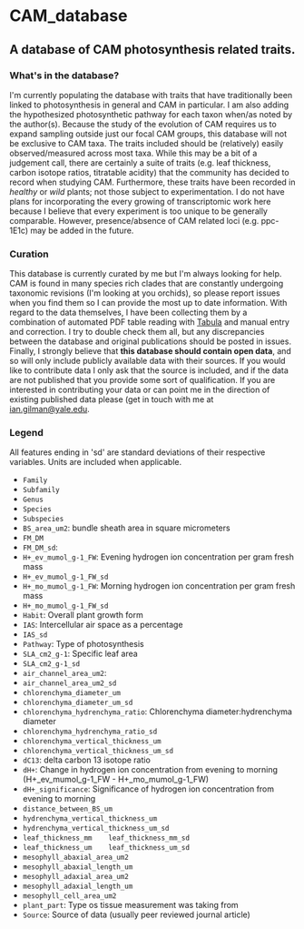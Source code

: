 # CAM_database
## A database of CAM photosynthesis related traits.
### What's in the database?
I'm currently populating the database with traits that have traditionally been linked to photosynthesis in general and CAM in particular. I am also adding the hypothesized photosynthetic pathway for each taxon when/as noted by the author(s). Because the study of the evolution of CAM requires us to expand sampling outside just our focal CAM groups, this database will not be exclusive to CAM taxa. The traits included should be (relatively) easily observed/measured across most taxa. While this may be a bit of a judgement call, there are certainly a suite of traits (e.g. leaf thickness, carbon isotope ratios, titratable acidity) that the community has decided to record when studying CAM. Furthermore, these traits have been recorded in *healthy* or *wild* plants; not those subject to experimentation. I do not have plans for incorporating the every growing of transcriptomic work here because I believe that every experiment is too unique to be generally comparable. However, presence/absence of CAM related loci (e.g. ppc-1E1c) may be added in the future. 

### Curation
This database is currently curated by me but I'm always looking for help. CAM is found in many species rich clades that are constantly undergoing taxonomic revisions (I'm looking at you orchids), so please report issues when you find them so I can provide the most up to date information. With regard to the data themselves, I have been collecting them by a combination of automated PDF table reading with [Tabula](http://tabula.technology) and manual entry and correction. I try to double check them all, but any discrepancies between the database and original publications should be posted in issues. Finally, I strongly believe that **this database should contain open data**, and so will only include publicly available data with their sources. If you would like to contribute data I only ask that the source is included, and if the data are not published that you provide some sort of qualification. If you are interested in contributing your data or can point me in the direction of existing published data please (get in touch with me at ian.gilman@yale.edu.

### Legend
All features ending in 'sd' are standard deviations of their respective variables. Units are included when applicable. 
*	`Family`
* `Subfamily`
* `Genus`
* `Species`
* `Subspecies`
* `BS_area_um2`: bundle sheath area in square micrometers
* `FM_DM`
* `FM_DM_sd`:
* `H+_ev_mumol_g-1_FW`: Evening hydrogen ion concentration per gram fresh mass
* `H+_ev_mumol_g-1_FW_sd`
* `H+_mo_mumol_g-1_FW`: Morning hydrogen ion concentration per gram fresh mass
* `H+_mo_mumol_g-1_FW_sd`
* `Habit`: Overall plant growth form
* `IAS`: Intercellular air space as a percentage
* `IAS_sd`
* `Pathway`: Type of photosynthesis
* `SLA_cm2_g-1`: Specific leaf area
* `SLA_cm2_g-1_sd`
* `air_channel_area_um2`:
* `air_channel_area_um2_sd`
* `chlorenchyma_diameter_um`
* `chlorenchyma_diameter_um_sd`
* `chlorenchyma_hydrenchyma_ratio`: Chlorenchyma diameter:hydrenchyma diameter
* `chlorenchyma_hydrenchyma_ratio_sd`
* `chlorenchyma_vertical_thickness_um`
* `chlorenchyma_vertical_thickness_um_sd`
* `dC13`: delta carbon 13 isotope ratio
* `dH+`: Change in hydrogen ion concentration from evening to morning (H+_ev_mumol_g-1_FW - H+_mo_mumol_g-1_FW)
* `dH+_significance`: Significance of hydrogen ion concentration from evening to morning
* `distance_between_BS_um`
* `hydrenchyma_vertical_thickness_um`
* `hydrenchyma_vertical_thickness_um_sd`
* `leaf_thickness_mm	leaf_thickness_mm_sd`
* `leaf_thickness_um	leaf_thickness_um_sd`
* `mesophyll_abaxial_area_um2`
* `mesophyll_abaxial_length_um`
* `mesophyll_adaxial_area_um2`
* `mesophyll_adaxial_length_um`
* `mesophyll_cell_area_um2`
* `plant_part`: Type os tissue measurement was taking from
* `Source`: Source of data (usually peer reviewed journal article)
